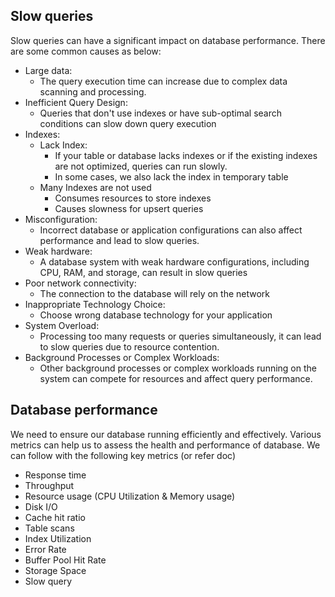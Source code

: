 ## Slow queries

Slow queries can have a significant impact on database performance. There are some common causes as below:

- Large data:
  - The query execution time can increase due to complex data scanning and processing.
- Inefficient Query Design:
  - Queries that don't use indexes or have sub-optimal search conditions can slow down query execution
- Indexes:
  - Lack Index:
    - If your table or database lacks indexes or if the existing indexes are not optimized, queries can run slowly.
    - In some cases, we also lack the index in temporary table
  - Many Indexes are not used
    - Consumes resources to store indexes
    - Causes slowness for upsert queries
- Misconfiguration:
  - Incorrect database or application configurations can also affect performance and lead to slow queries.
- Weak hardware:
  - A database system with weak hardware configurations, including CPU, RAM, and storage, can result in slow queries
- Poor network connectivity:
  - The connection to the database will rely on the network
- Inappropriate Technology Choice:
  - Choose wrong database technology for your application
- System Overload:
  - Processing too many requests or queries simultaneously, it can lead to slow queries due to resource contention.
- Background Processes or Complex Workloads:
  - Other background processes or complex workloads running on the system can compete for resources and affect query performance.

## Database performance

We need to ensure our database running efficiently and effectively. Various metrics can help us to assess the health and performance of database. We can follow with the following key metrics (or refer doc)

- Response time
- Throughput
- Resource usage (CPU Utilization & Memory usage)
- Disk I/O
- Cache hit ratio
- Table scans
- Index Utilization
- Error Rate
- Buffer Pool Hit Rate
- Storage Space
- Slow query
